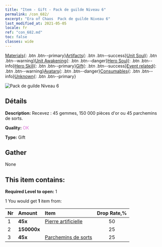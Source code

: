 ```yaml
---
title: "Item - Gift - Pack de guilde Niveau 6"
permalink: /con_682/
excerpt: "Era of Chaos  Pack de guilde Niveau 6"
last_modified_at: 2021-05-05
locale: fr
ref: "con_682.md"
toc: false
classes: wide
---
```

 [Materials](/ItemsFR/){: .btn .btn--primary}[Artifacts](/ItemsFR/Artifacts/){: .btn .btn--success}[Unit Soul](/ItemsFR/UnitSoul/){: .btn .btn--warning}[Unit Awakening](/ItemsFR/UnitAwakening/){: .btn .btn--danger}[Hero Soul](/ItemsFR/HeroSoul/){: .btn .btn--info}[Hero Skill](/ItemsFR/HeroSkill/){: .btn .btn--primary}[Gift](/ItemsFR/Gift/){: .btn .btn--success}[Event related](/ItemsFR/Events/){: .btn .btn--warning}[Avatars](/ItemsFR/Avatars/){: .btn .btn--danger}[Consumables](/ItemsFR/Consumables/){: .btn .btn--info}[Unknown](/ItemsFR/Unknown/){: .btn .btn--primary}

 ![Pack de guilde Niveau 6](/images/t/i_50002.png)

## Détails
 **Description:** Recevez : 45 gemmes, 150 000 pièces d'or ou 45 parchemins de sorts.

 **Quality:** <span style="color: #DA70D6">OK</span>

 **Type:** Gift

## Gather

  None

## This item contains:

 **Required Level to open:** 1

 1 You would get **1** item  from:

  | Nr | Amount |     Item    | Drop Rate,% |
  |:---|:-------|:------------|:---------:|
  | 1 |  **45x** | [Pierre artificielle](/ItemsFR/art_188/) | 50 | 
  | 2 |  **150000x** | <i class="fas fa-coins"/> | 25 | 
  | 3 |  **45x** | [Parchemins de sorts](/ItemsFR/con_694/) | 25 | 
